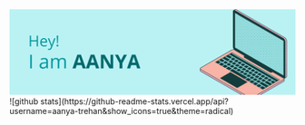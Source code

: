 
<img src="https://github.com/aanya-trehan/aanya-trehan/blob/main/aanya_banner.png" >
![github stats](https://github-readme-stats.vercel.app/api?username=aanya-trehan&show_icons=true&theme=radical)
<!--
**aanya-trehan/aanya-trehan** is a ✨ _special_ ✨ repository because its `README.md` (this file) appears on your GitHub profile.

Here are some ideas to get you started:
### Hi there 👋
- 🔭 I’m currently working on ...
- 🌱 I’m currently learning ...
- 👯 I’m looking to collaborate on ...
- 🤔 I’m looking for help with ...
- 💬 Ask me about ...
- 📫 How to reach me: ...
- 😄 Pronouns: ...
- ⚡ Fun fact: ...
-->
